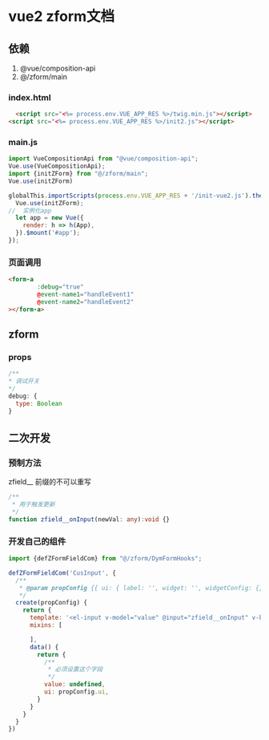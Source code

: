 # vue2 zform文档



## 依赖

1. @vue/composition-api
2. @/zform/main

### index.html

```html
  <script src="<%= process.env.VUE_APP_RES %>/twig.min.js"></script>
<script src="<%= process.env.VUE_APP_RES %>/init2.js"></script>
```

### main.js

```javascript
import VueCompositionApi from "@vue/composition-api";
Vue.use(VueCompositionApi);
import {initZForm} from "@/zform/main";
Vue.use(initZForm)

globalThis.importScripts(process.env.VUE_APP_RES + '/init-vue2.js').then(res => {
  Vue.use(initZForm);
//  实例化app
  let app = new Vue({
    render: h => h(App),
  }).$mount('#app');
});
```

### 页面调用

```html
<form-a 
        :debug="true"  
        @event-name1="handleEvent1"
        @event-name2="handleEvent2"
></form-a>
```

## zform

### props

```javascript
/**
* 调试开关
*/
debug: {
  type: Boolean
}
``` 

## 二次开发

### 预制方法

zfield__ 前缀的不可以重写

```typescript
/**
 * 用于触发更新
 */
function zfield__onInput(newVal: any):void {}
```

### 开发自己的组件

```javascript
import {defZFormFieldCom} from "@/zform/DymFormHooks";

defZFormFieldCom('CusInput', {
  /**
   * @param propConfig {{ ui: { label: '', widget: '', widgetConfig: {} }, rules: [] }}
   */
  create(propConfig) {
    return {
      template: '<el-input v-model="value" @input="zfield__onInput" v-bind="ui.widgetConfig"></el-input>',
      mixins: [

      ],
      data() {
        return {
          /**
           * 必须设置这个字段
           */
          value: undefined,
          ui: propConfig.ui,
        }
      }
    }
  }
})
```

